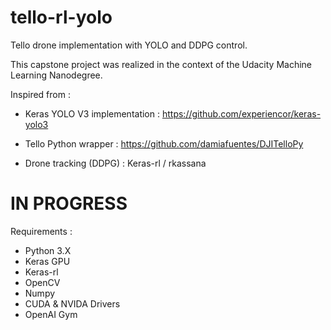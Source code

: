 # tello-rl-yolo
Tello drone implementation with YOLO and DDPG control.

This capstone project was realized in the context of the Udacity Machine Learning Nanodegree.

Inspired from :

- Keras YOLO V3 implementation : https://github.com/experiencor/keras-yolo3

- Tello Python wrapper : https://github.com/damiafuentes/DJITelloPy

- Drone tracking (DDPG) : Keras-rl / rkassana

# IN PROGRESS #

Requirements :
- Python 3.X
- Keras GPU
- Keras-rl
- OpenCV
- Numpy
- CUDA & NVIDA Drivers
- OpenAI Gym
